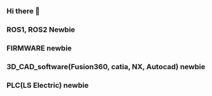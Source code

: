 ### Hi there 👋
### ROS1, ROS2 Newbie
### FIRMWARE newbie
### 3D_CAD_software(Fusion360, catia, NX, Autocad) newbie
### PLC(LS Electric) newbie
###
###


<!--
**RohWS/RohWS** is a ✨ _special_ ✨ repository because its `README.md` (this file) appears on your GitHub profile.

Here are some ideas to get you started:

- 🔭 I’m currently working on ...
- 🌱 I’m currently learning ...
- 👯 I’m looking to collaborate on ...
- 🤔 I’m looking for help with ...
- 💬 Ask me about ...
- 📫 How to reach me: ...
- 😄 Pronouns: ...
- ⚡ Fun fact: ...
-->

